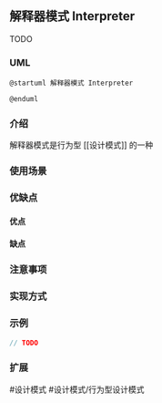 ## 解释器模式 Interpreter
TODO
### UML
```plantuml
@startuml 解释器模式 Interpreter

@enduml
```

### 介绍
解释器模式是行为型 [[设计模式]] 的一种

### 使用场景


### 优缺点
#### 优点


#### 缺点


### 注意事项


### 实现方式


### 示例
```java
// TODO
```

### 扩展


#设计模式 #设计模式/行为型设计模式 